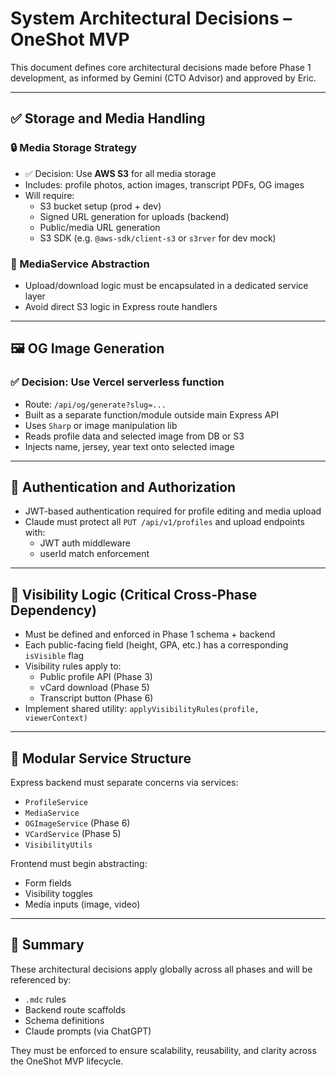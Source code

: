 # System Architectural Decisions – OneShot MVP

This document defines core architectural decisions made before Phase 1 development, as informed by Gemini (CTO Advisor) and approved by Eric.

---

## ✅ Storage and Media Handling

### 🔒 Media Storage Strategy
- ✅ Decision: Use **AWS S3** for all media storage
- Includes: profile photos, action images, transcript PDFs, OG images
- Will require:
  - S3 bucket setup (prod + dev)
  - Signed URL generation for uploads (backend)
  - Public/media URL generation
  - S3 SDK (e.g. `@aws-sdk/client-s3` or `s3rver` for dev mock)

### 🧱 MediaService Abstraction
- Upload/download logic must be encapsulated in a dedicated service layer
- Avoid direct S3 logic in Express route handlers

---

## 🖼️ OG Image Generation

### ✅ Decision: Use **Vercel serverless function**
- Route: `/api/og/generate?slug=...`
- Built as a separate function/module outside main Express API
- Uses `Sharp` or image manipulation lib
- Reads profile data and selected image from DB or S3
- Injects name, jersey, year text onto selected image

---

## 🔐 Authentication and Authorization

- JWT-based authentication required for profile editing and media upload
- Claude must protect all `PUT /api/v1/profiles` and upload endpoints with:
  - JWT auth middleware
  - userId match enforcement

---

## 🧠 Visibility Logic (Critical Cross-Phase Dependency)

- Must be defined and enforced in Phase 1 schema + backend
- Each public-facing field (height, GPA, etc.) has a corresponding `isVisible` flag
- Visibility rules apply to:
  - Public profile API (Phase 3)
  - vCard download (Phase 5)
  - Transcript button (Phase 6)
- Implement shared utility: `applyVisibilityRules(profile, viewerContext)`

---

## 📐 Modular Service Structure

Express backend must separate concerns via services:
- `ProfileService`
- `MediaService`
- `OGImageService` (Phase 6)
- `VCardService` (Phase 5)
- `VisibilityUtils`

Frontend must begin abstracting:
- Form fields
- Visibility toggles
- Media inputs (image, video)

---

## 🧾 Summary

These architectural decisions apply globally across all phases and will be referenced by:
- `.mdc` rules
- Backend route scaffolds
- Schema definitions
- Claude prompts (via ChatGPT)

They must be enforced to ensure scalability, reusability, and clarity across the OneShot MVP lifecycle.
